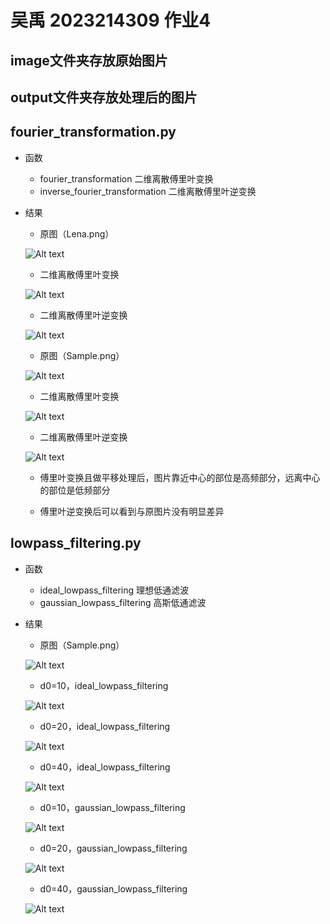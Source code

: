 # 吴禹 2023214309 作业4

## image文件夹存放原始图片

## output文件夹存放处理后的图片

## fourier_transformation.py

* 函数
  * fourier_transformation 二维离散傅里叶变换
  * inverse_fourier_transformation 二维离散傅里叶逆变换
* 结果
  * 原图（Lena.png）

  ![Alt text](image/Lena.png)

  * 二维离散傅里叶变换

  ![Alt text](output/output_img_Lena.png)

  * 二维离散傅里叶逆变换

  ![Alt text](output/output_img_Lena_inverse.png)

  * 原图（Sample.png）  

  ![Alt text](image/Sample.png)

  * 二维离散傅里叶变换

  ![Alt text](output/output_img_Sample.png)

  * 二维离散傅里叶逆变换

  ![Alt text](output/output_img_Sample_inverse.png)

  * 傅里叶变换且做平移处理后，图片靠近中心的部位是高频部分，远离中心的部位是低频部分

  * 傅里叶逆变换后可以看到与原图片没有明显差异

## lowpass_filtering.py

* 函数
  * ideal_lowpass_filtering 理想低通滤波
  * gaussian_lowpass_filtering 高斯低通滤波
* 结果
  * 原图（Sample.png）

  ![Alt text](image/Sample.png)

  * d0=10，ideal_lowpass_filtering

  ![Alt text](output/img_Sample_ideal_10.png)

  * d0=20，ideal_lowpass_filtering

  ![Alt text](output/img_Sample_ideal_20.png)

  * d0=40，ideal_lowpass_filtering

  ![Alt text](output/img_Sample_ideal_40.png)

  * d0=10，gaussian_lowpass_filtering

  ![Alt text](output/img_Sample_gaussian_10.png)

  * d0=20，gaussian_lowpass_filtering

  ![Alt text](output/img_Sample_gaussian_20.png)

  * d0=40，gaussian_lowpass_filtering

  ![Alt text](output/img_Sample_gaussian_40.png)
